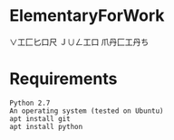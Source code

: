 # ElementaryForWork
∨工匚匕口尺 Ｊ∪ㄥ工口 爪丹匚工丹ち
#  Requirements

    Python 2.7
    An operating system (tested on Ubuntu)
    apt install git
    apt install python
